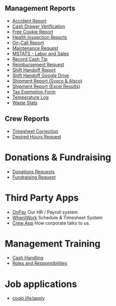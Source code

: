 ## Management Reports
- [Accident Report](https://www.jotform.com/cookiecrew/accident)
- [Cash Drawer Verification](https://form.jotform.com/cookiecrew/cash-drawer-report)
- [Free Cookie Report](https://www.jotform.com/cookiecrew/report-free)
- [Health Inspection Reports](https://drive.google.com/drive/folders/1Prbq1ETNC6JpjBkvCF8n8vl1TEu0MyXi)
- [On-Call Report](https://www.jotform.com/cookiecrew/on-call)
- [Maintenance Request](https://form.jotform.com/cookiecrew/maintenance-request)
- [MSTATS - Labor and Sales](https://us-central1-crumb-304019.cloudfunctions.net/stats?t=mstats)
- [Record Cash Tip](https://form.jotform.com/cookiecrew/cash-tip)
- [Reimbursement Request](https://www.jotform.com/cookiecrew/reimbursement)
- [Shift Handoff Report](https://form.jotform.com/cookiecrew/shift-handoff)
- [Shift Handoff Google Drive](https://drive.google.com/drive/folders/1VQYaPPy0xNz6uPIvX8l7-sJa_Nr79hrk)
- [Shipment Report (Sysco & Alsco)](https://www.jotform.com/cookiecrew/report-shipment)
- [Shipment Report (Excel Results)](https://docs.google.com/spreadsheets/d/1EsbEp9Rm5jizjCF5DL9g8G4ORrNxG3FDhrnA9MklfnA/)
- [Tax Exemption Form](https://form.jotform.com/cookiecrew/tax-exemption)
- [Temperature Log](https://form.jotform.com/232627973662163)
- [Waste Stats](https://us-central1-crumb-304019.cloudfunctions.net/stats?t=waste)

## Crew Reports
- [Timesheet Correction](https://www.jotform.com/cookiecrew/timesheet-correction)
- [Desired Hours Request](https://form.jotform.com/cookiecrew/desired-hours)

# Donations & Fundraising

- [Donations Requests](https://form.jotform.com/cookiecrew/donations)
- [Fundraising Request](https://form.jotform.com/cookiecrew/fundraisers)


# Third Party Apps

- [OnPay](https://onpay.com) Our HR / Payroll system
- [WhenIWork](https://wheniwork.com) Schedule & Timesheet System
- [Crew App](https://crew.crumbl.com) How corporate talks to us.

# Management Training
- [Cash Handling](https://docs.google.com/presentation/d/1iNAd4qjHbfKku3wKErCHFow9Plfs4H8dBWVFCmGmmjk/edit?usp=sharing)
- [Roles and Responsibilities](https://docs.google.com/presentation/d/1jg844q9BiLfOd44IM7f1_0Vsy0Bu5UT0o7-ggK8hLFM/edit?usp=sharing)

# Job applications

- [cooki.life/apply](cooki.life/apply)
